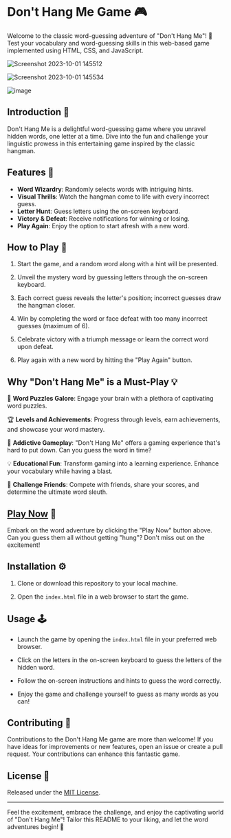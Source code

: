 # Don't Hang Me Game 🎮

Welcome to the classic word-guessing adventure of "Don't Hang Me"! 🚀 Test your vocabulary and word-guessing skills in this web-based game implemented using HTML, CSS, and JavaScript.

![Screenshot 2023-10-01 145512](https://github.com/YawBoah/Don-t-hang-me-game/assets/126890146/9110ba0a-7e2b-44f0-8019-d2d09c00782b)

![Screenshot 2023-10-01 145534](https://github.com/YawBoah/Don-t-hang-me-game/assets/126890146/6b54003e-9efd-4cc1-a351-c50695d7b31a)

![image](https://github.com/YawBoah/Don-t-hang-me-game/assets/126890146/7c5b8e67-d84e-44b1-91a3-9eec0e6f00eb)

## Introduction 📖

Don't Hang Me is a delightful word-guessing game where you unravel hidden words, one letter at a time. Dive into the fun and challenge your linguistic prowess in this entertaining game inspired by the classic hangman.

## Features 🌟

- **Word Wizardry**: Randomly selects words with intriguing hints.
- **Visual Thrills**: Watch the hangman come to life with every incorrect guess.
- **Letter Hunt**: Guess letters using the on-screen keyboard.
- **Victory & Defeat**: Receive notifications for winning or losing.
- **Play Again**: Enjoy the option to start afresh with a new word.

## How to Play 🎯

1. Start the game, and a random word along with a hint will be presented.

2. Unveil the mystery word by guessing letters through the on-screen keyboard.

3. Each correct guess reveals the letter's position; incorrect guesses draw the hangman closer.

4. Win by completing the word or face defeat with too many incorrect guesses (maximum of 6).

5. Celebrate victory with a triumph message or learn the correct word upon defeat.

6. Play again with a new word by hitting the "Play Again" button.

## Why "Don't Hang Me" is a Must-Play 💡

🧠 **Word Puzzles Galore**: Engage your brain with a plethora of captivating word puzzles.

🏆 **Levels and Achievements**: Progress through levels, earn achievements, and showcase your word mastery.

🌟 **Addictive Gameplay**: "Don't Hang Me" offers a gaming experience that's hard to put down. Can you guess the word in time?

💡 **Educational Fun**: Transform gaming into a learning experience. Enhance your vocabulary while having a blast.

🎯 **Challenge Friends**: Compete with friends, share your scores, and determine the ultimate word sleuth.

## [Play Now](https://yawboah.github.io/Don-t-hang-me-game/) 🚀

Embark on the word adventure by clicking the "Play Now" button above. Can you guess them all without getting "hung"? Don't miss out on the excitement!

## Installation ⚙️

1. Clone or download this repository to your local machine.

2. Open the `index.html` file in a web browser to start the game.

## Usage 🕹️

- Launch the game by opening the `index.html` file in your preferred web browser.

- Click on the letters in the on-screen keyboard to guess the letters of the hidden word.

- Follow the on-screen instructions and hints to guess the word correctly.

- Enjoy the game and challenge yourself to guess as many words as you can!

## Contributing 🚀

Contributions to the Don't Hang Me game are more than welcome! If you have ideas for improvements or new features, open an issue or create a pull request. Your contributions can enhance this fantastic game.

## License 📜

Released under the [MIT License](LICENSE).

---

Feel the excitement, embrace the challenge, and enjoy the captivating world of "Don't Hang Me"! Tailor this README to your liking, and let the word adventures begin! 🎉
